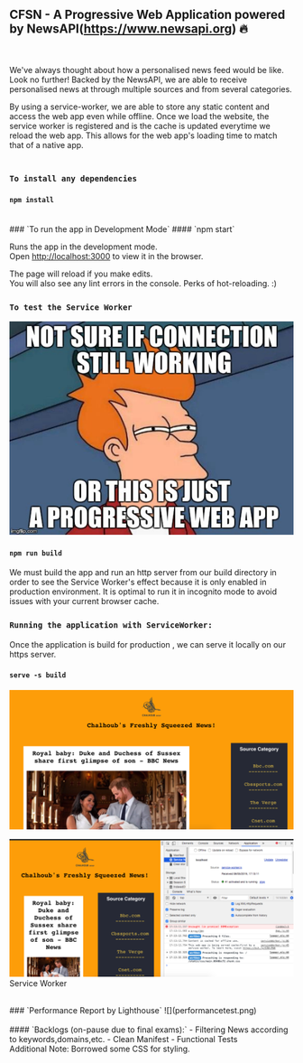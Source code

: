 ## CFSN - A Progressive  Web Application powered by NewsAPI(https://www.newsapi.org) :fire:
<br />
<br />
We've always thought about how a personalised news feed would be like. Look no further! Backed by the NewsAPI, we are able to receive personalised news at through multiple sources and from several categories.

By using a service-worker, we are able to store any static content and access the web app even while offline. Once we load the website, the service worker is registered and is the cache is updated everytime we reload the web app. This allows for the web app's loading time to match that of a native app.
<br />
<br />
### `To install any dependencies`
#### `npm install`
<br />
### `To run the app in Development Mode`
#### `npm start`

Runs the app in the development mode.<br>
Open [http://localhost:3000](http://localhost:3000) to view it in the browser.

The page will reload if you make edits.<br>
You will also see any lint errors in the console. 
Perks of hot-reloading. :)
<br />
### `To test the Service Worker`
![](servicemem.jpeg) 

#### `npm run build`

We must build the app and run an http server from our build directory in order to see the Service Worker's effect because it is only enabled in production environment.
It is optimal to run it in incognito mode to avoid issues with your current browser cache.
<br />
### `Running the application with ServiceWorker:`
Once the application is build for production , we can serve it locally on our https server.

#### `serve -s build`
![](screenhpge.png)


![](screenswkr.png)
Service Worker



<br />
### `Performance Report by Lighthouse`
![](performancetest.png)

<br />
<br />
#### `Backlogs (on-pause due to final exams):`
 - Filtering News according to keywords,domains,etc.
 - Clean Manifest
 - Functional Tests
 
 <br />
Additional Note: Borrowed some CSS for styling.
 
